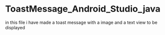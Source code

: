 # ToastMessage_Android_Studio_java
in this file i have made a toast message with a image and a text view to be displayed
